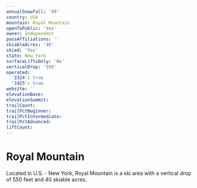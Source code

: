 ```yaml
---
annualSnowfall: '90'
country: USA
mountain: Royal Mountain
openToPublic: 'Yes'
owner: Independent
passAffiliations: ''
skiableAcres: '40'
skied: 'Yes'
state: New York
surfaceLiftsOnly: 'No'
verticalDrop: '550'
operated:
  '2324': true
  '2425': true
website: ''
elevationBase:
elevationSummit:
trailCount:
trailPctBeginner:
trailPctIntermediate:
trailPctAdvanced:
liftCount:
---
```



# Royal Mountain

Located in U.S. - New York, Royal Mountain is a ski area with a vertical drop of 550 feet and 40 skiable acres.
